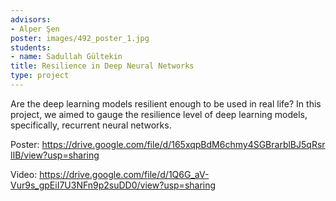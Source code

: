 ```yaml
---
advisors:
- Alper Şen
poster: images/492_poster_1.jpg
students:
- name: Sadullah Gültekin
title: Resilience in Deep Neural Networks
type: project
---
```


Are the deep learning models resilient enough to be used in real life? In this project, we aimed to gauge the resilience level of deep learning models, specifically, recurrent neural networks.


Poster: <https://drive.google.com/file/d/165xqpBdM6chmy4SGBrarblBJ5qRsrlIB/view?usp=sharing>


Video: <https://drive.google.com/file/d/1Q6G_aV-Vur9s_gpEiI7U3NFn9p2suDD0/view?usp=sharing>